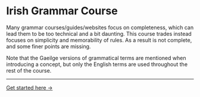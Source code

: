 # Irish Grammar Course


Many grammar courses/guides/websites focus on completeness, which can lead them
to be too technical and a bit daunting. This course trades instead focuses on
simplicity and memorability of rules. As a result is not complete, and some
finer points are missing.

Note that the Gaeilge versions of grammatical terms are mentioned when
introducing a concept, but only the English terms are used throughout the rest
of the course.

----
[Get started here &#8594;](01_the_alphabet_and_its_mutations.md)